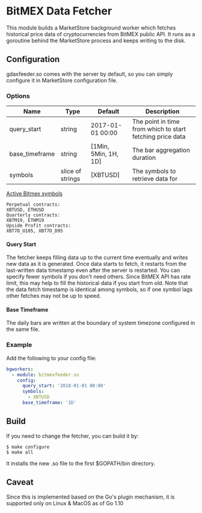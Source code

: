 # BitMEX Data Fetcher

This module builds a MarketStore background worker which fetches historical
price data of cryptocurrencies from BitMEX public API. It runs as a goroutine
behind the MarketStore process and keeps writing to the disk.

## Configuration

gdaxfeeder.so comes with the server by default, so you can simply configure it
in MarketStore configuration file.

### Options

| Name           | Type             | Default              | Description                                               |
| -------------- | ---------------- | -------------------- | --------------------------------------------------------- |
| query_start    | string           | 2017-01-01 00:00     | The point in time from which to start fetching price data |
| base_timeframe | string           | [1Min, 5Min, 1H, 1D] | The bar aggregation duration                              |
| symbols        | slice of strings | [XBTUSD]             | The symbols to retrieve data for                          |

[Active Bitmex symbols](https://www.bitmex.com/api/v1/instrument/active)

```text
Perpetual contracts:
XBTUSD, ETHUSD
Quarterly contracts:
XBTM19, ETHM19
Upside Profit contracts:
XBT7D_U105, XBT7D_D95
```

#### Query Start

The fetcher keeps filling data up to the current time eventually and writes new data as it is
generated. Once data starts to fetch, it restarts from the last-written data
timestamp even after the server is restarted. You can specify fewer symbols
if you don't need others. Since BitMEX API has rate limit, this may help to
fill the historical data if you start from old. Note that the data fetch timestamp
is identical among symbols, so if one symbol lags other fetches may not be
up to speed.

#### Base Timeframe

The daily bars are written at the boundary of system timezone configured in the same file.

### Example

Add the following to your config file:

```yml
bgworkers:
  - module: bitmexfeeder.so
    config:
      query_start: '2018-01-01 00:00'
      symbols:
        - XBTUSD
      base_timeframe: '1D'
```

## Build

If you need to change the fetcher, you can build it by:

```text
$ make configure
$ make all
```

It installs the new .so file to the first \$GOPATH/bin directory.

## Caveat

Since this is implemented based on the Go's plugin mechanism, it is supported only
on Linux & MacOS as of Go 1.10
